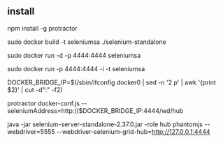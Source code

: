 ## install

npm install -g protractor

sudo docker build -t seleniumsa ./selenium-standalone

sudo docker run -d -p 4444:4444 seleniumsa

sudo docker run -p 4444:4444 -i -t seleniumsa

DOCKER_BRIDGE_IP=$(/sbin/ifconfig docker0 | sed -n '2 p' | awk '{print $2}' | cut -d":" -f2)

protractor docker-conf.js --seleniumAddress=http://$DOCKER_BRIDGE_IP:4444/wd/hub










java -jar selenium-server-standalone-2.37.0.jar -role hub
phantomjs --webdriver=5555 --webdriver-selenium-grid-hub=http://127.0.0.1:4444
